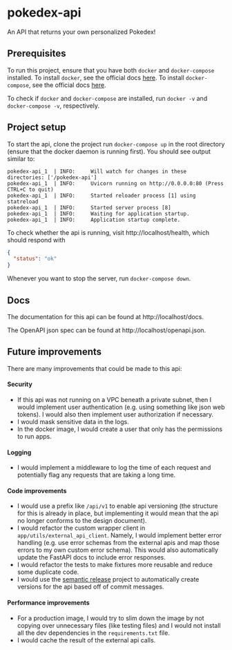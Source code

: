 # pokedex-api

An API that returns your own personalized Pokedex!

## Prerequisites

To run this project, ensure that you have both `docker` and `docker-compose` installed. To install `docker`, see the
official docs [here](https://docs.docker.com/get-docker/). To install `docker-compose`, see the official docs
[here](https://docs.docker.com/compose/install/).

To check if `docker` and `docker-compose` are installed, run `docker -v` and `docker-compose -v`, respectively.

## Project setup

To start the api, clone the project run `docker-compose up` in the root directory
(ensure that the docker daemon is running first). You should see output similar to:

```
pokedex-api_1  | INFO:     Will watch for changes in these directories: ['/pokedex-api']
pokedex-api_1  | INFO:     Uvicorn running on http://0.0.0.0:80 (Press CTRL+C to quit)
pokedex-api_1  | INFO:     Started reloader process [1] using statreload
pokedex-api_1  | INFO:     Started server process [8]
pokedex-api_1  | INFO:     Waiting for application startup.
pokedex-api_1  | INFO:     Application startup complete.
```

To check whether the api is running, visit http://localhost/health, which should respond with

```json
{
  "status": "ok"
}
```

Whenever you want to stop the server, run `docker-compose down`.

## Docs

The documentation for this api can be found at http://localhost/docs.

The OpenAPI json spec can be found at http://localhost/openapi.json.

## Future improvements

There are many improvements that could be made to this api:

#### Security

- If this api was not running on a VPC beneath a private subnet, then I would implement user authentication
  (e.g. using something like json web tokens). I would also then implement user authorization if necessary.
- I would mask sensitive data in the logs.
- In the docker image, I would create a user that only has the permissions to run apps.

#### Logging

- I would implement a middleware to log the time of each request and potentially flag any requests that are taking a
  long time.

#### Code improvements

- I would use a prefix like `/api/v1` to enable api versioning (the structure for this is already in place, but
  implementing it would mean that the api no longer conforms to the design document).
- I would refactor the custom wrapper client in `app/utils/external_api_client`. Namely, I would implement better error
  handling (e.g. use error schemas from the external apis and map those errors to my own custom error schema). This
  would also automatically update the FastAPI docs to include error responses.
- I would refactor the tests to make fixtures more reusable and reduce some duplicate code.
- I would use the [semantic release](https://github.com/semantic-release/semantic-release) project to automatically
  create versions for the api based off of commit messages.

#### Performance improvements

- For a production image, I would try to slim down the image by not copying over unnecessary files (like testing files)
  and I would not install all the dev dependencies in the `requirements.txt` file.
- I would cache the result of the external api calls.
